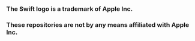 ### The Swift logo is a trademark of Apple Inc.
### These repositories are not by any means affiliated with Apple Inc.
